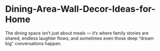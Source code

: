 # Dining-Area-Wall-Decor-Ideas-for-Home
The dining space isn’t just about meals — it’s where family stories are shared, endless laughter flows, and sometimes even those deep “dream big” conversations happen. 

